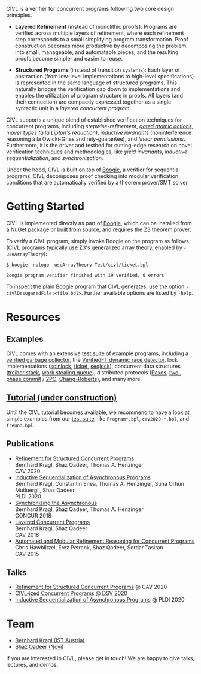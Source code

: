 CIVL is a verifier for concurrent programs following two core design principles.

* **Layered Refinement** (instead of monolithic proofs): Programs are verified
  across multiple layers of refinement, where each refinement step corresponds
  to a small simplifying program transformation. Proof construction becomes more
  productive by decomposing the problem into small, manageable, and automatable
  pieces, and the resulting proofs become simpler and easier to reuse.

* **Structured Programs** (instead of transition systems): Each layer of
  abstraction (from low-level implementations to high-level specifications) is
  represented in the same language of structured programs. This naturally
  bridges the verification gap down to implementations and enables the
  utilization of program structure in proofs. All layers (and their connection)
  are compactly expressed together as a single syntactic unit in a *layered
  concurrent program*.

CIVL supports a unique blend of established verification techniques for
concurrent programs, including
*stepwise-refinement*,
*[gated atomic actions](https://doi.org/10.1145/1480881.1480885)*,
*mover types (à la Lipton's reduction)*,
*inductive invariants* (noninterference reasoning à la Owicki-Gries and rely-guarantee),
and *linear permissions*.
Furthermore, it is the driver and testbed for cutting-edge research on novel
verification techniques and methodologies, like
*yield invariants*,
*inductive sequentialization*,
and *synchronization*.

Under the hood, CIVL is built on top of
[Boogie](https://github.com/boogie-org/boogie), a verifier for sequential
programs. CIVL decomposes proof checking into modular verification conditions
that are automatically verified by a theorem prover/SMT solver.

# Getting Started

CIVL is implemented directly as part of [Boogie](https://github.com/boogie-org/boogie),
which can be installed from a [NuGet package](https://www.nuget.org/packages/Boogie) or
[built from source](https://github.com/boogie-org/boogie#building), and requires the
[Z3](https://github.com/Z3Prover/z3) theorem prover.

To verify a CIVL program, simply invoke Boogie on the program as follows
(CIVL programs typically use Z3's generalized array theory, enabled by `-useArrayTheory`):

```
$ boogie -nologo -useArrayTheory Test/civl/ticket.bpl

Boogie program verifier finished with 19 verified, 0 errors
```

To inspect the plain Boogie program that CIVL generates, use the option `-civlDesugaredFile:<file.bpl>`.
Further available options are listed by `-help`.

# Resources

## Examples

CIVL comes with an extensive [test suite](https://github.com/boogie-org/boogie/tree/master/Test/civl)
of example programs, including
a [verified garbage collector](https://github.com/boogie-org/boogie/blob/master/Test/civl/GC.bpl),
the [VerifiedFT dynamic race detector](https://github.com/boogie-org/boogie/blob/master/Test/civl/verified-ft.bpl),
lock implementations
([spinlock](https://github.com/boogie-org/boogie/blob/master/Test/civl/lock-introduced.bpl),
[ticket](https://github.com/boogie-org/boogie/blob/master/Test/civl/ticket.bpl),
[seqlock](https://github.com/boogie-org/boogie/blob/master/Test/civl/seqlock.bpl)),
concurrent data structures
([treiber stack](https://github.com/boogie-org/boogie/blob/master/Test/civl/treiber-stack.bpl),
[work stealing queue](https://github.com/boogie-org/boogie/blob/master/Test/civl/wsq.bpl)),
distributed protocols
([Paxos](https://github.com/boogie-org/boogie/tree/master/Test/civl/inductive-sequentialization/paxos),
[two-phase commit](https://github.com/boogie-org/boogie/blob/master/Test/civl/inductive-sequentialization/2PC.bpl) /
[2PC](https://github.com/boogie-org/boogie/blob/master/Test/civl/async/2pc.bpl),
[Chang-Roberts](https://github.com/boogie-org/boogie/blob/master/Test/civl/inductive-sequentialization/ChangRoberts.bpl)),
and many more.

## [Tutorial (under construction)](tutorial)

Until the CIVL tutorial becomes available, we recommend to have a look at simple
examples from our [test suite](https://github.com/boogie-org/boogie/tree/master/Test/civl),
like `Program*.bpl`, `cav2020-*.bpl`, and `freund.bpl`.

## Publications

* [Refinement for Structured Concurrent Programs](https://pub.ist.ac.at/~bkragl/papers/cav2020.pdf)\
  Bernhard Kragl, Shaz Qadeer, Thomas A. Henzinger\
  CAV 2020
* [Inductive Sequentialization of Asynchronous Programs](https://pub.ist.ac.at/~bkragl/papers/pldi2020.pdf)\
  Bernhard Kragl, Constantin Enea, Thomas A. Henzinger, Suha Orhun Mutluergil, Shaz Qadeer\
  PLDI 2020
* [Synchronizing the Asynchronous](https://pub.ist.ac.at/~bkragl/papers/concur2018.pdf)\
  Bernhard Kragl, Shaz Qadeer, Thomas A. Henzinger\
  CONCUR 2018
* [Layered Concurrent Programs](https://pub.ist.ac.at/~bkragl/papers/cav2018.pdf)\
  Bernhard Kragl, Shaz Qadeer\
  CAV 2018
* [Automated and Modular Refinement Reasoning for Concurrent Programs](https://www.microsoft.com/en-us/research/publication/automated-and-modular-refinement-reasoning-for-concurrent-programs/)\
  Chris Hawblitzel, Erez Petrank, Shaz Qadeer, Serdar Tasiran\
  CAV 2015

## Talks

* [Refinement for Structured Concurrent Programs](https://youtu.be/anKt3qjo5as?t=1306) @ CAV 2020
* [CIVL-ized Concurrent Programs](https://youtu.be/f8Cjpt-rzxE?t=2081) @ [DSV 2020](https://smackers.github.io/democratizing-software-verification-workshop-2020/)
* [Inductive Sequentialization of Asynchronous Programs](https://www.youtube.com/watch?v=hShxxspWeb8) @ PLDI 2020

# Team

* [Bernhard Kragl (IST Austria)](https://pub.ist.ac.at/~bkragl)
* [Shaz Qadeer (Novi)](https://scholar.google.com/citations?user=EqIVfYcAAAAJ&hl=en)

If you are interested in CIVL, please get in touch! We are happy to give talks, lectures, and demos.
